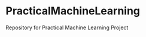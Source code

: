 PracticalMachineLearning
========================

Repository for Practical Machine Learning Project
